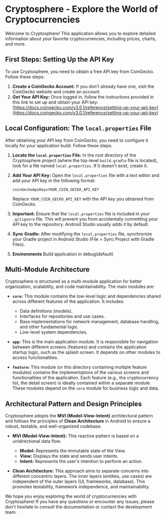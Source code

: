 # Cryptosphere - Explore the World of Cryptocurrencies

Welcome to Cryptosphere! This application allows you to explore detailed information about your favorite cryptocurrencies, including prices, charts, and more.

## First Steps: Setting Up the API Key

To use Cryptosphere, you need to obtain a free API key from CoinGecko. Follow these steps:

1.  **Create a CoinGecko Account:** If you don't already have one, visit the CoinGecko website and create an account.
2.  **Get Your API Key:** Once logged in, follow the instructions provided in this link to set up and obtain your API key: [https://docs.coingecko.com/v3.0.1/reference/setting-up-your-api-key](https://docs.coingecko.com/v3.0.1/reference/setting-up-your-api-key)

## Local Configuration: The `local.properties` File

After obtaining your API key from CoinGecko, you need to configure it locally for your application build. Follow these steps:

1.  **Locate the `local.properties` File:** In the root directory of the Cryptosphere project (where the top-level `build.gradle` file is located), look for a file named `local.properties`. If it doesn't exist, create it.

2.  **Add Your API Key:** Open the `local.properties` file with a text editor and add your API key in the following format:

    ```properties
    coinGeckoApiKey=YOUR_COIN_GECKO_API_KEY
    ```

    Replace `YOUR_COIN_GECKO_API_KEY` with the API key you obtained from CoinGecko.

3.  **Important:** Ensure that the `local.properties` file is included in your `.gitignore` file. This will prevent you from accidentally committing your API key to the repository. Android Studio usually adds it by default.

4.  **Sync Gradle:** After modifying the `local.properties` file, synchronize your Gradle project in Android Studio (File > Sync Project with Gradle Files).

5. **Environments** Build application in debug(default)

## Multi-Module Architecture

Cryptosphere is structured as a multi-module application for better organization, scalability, and code maintainability. The main modules are:

* **`core`:** This module contains the low-level logic and dependencies shared across different features of the application. It includes:
    * Data definitions (models).
    * Interfaces for repositories and use cases.
    * Base implementations for network management, database handling, and other fundamental logic.
    * Low-level system dependencies.

* **`app`:** This is the main application module. It is responsible for navigation between different screens (features) and contains the application startup logic, such as the splash screen. It depends on other modules to access functionalities.

* **`feature`:** This module (or this directory containing multiple feature modules) contains the implementations of the various screens and functionalities of the application. Each feature (e.g., the cryptocurrency list, the detail screen) is ideally contained within a separate module. These modules depend on the `core` module for business logic and data.

## Architectural Pattern and Design Principles

Cryptosphere adopts the **MVI (Model-View-Intent)** architectural pattern and follows the principles of **Clean Architecture** in Android to ensure a robust, testable, and well-organized codebase.

* **MVI (Model-View-Intent):** This reactive pattern is based on a unidirectional data flow.
    * **Model:** Represents the immutable state of the View.
    * **View:** Displays the state and sends user intents.
    * **Intent:** Represents the user's intention to perform an action.

* **Clean Architecture:** This approach aims to separate concerns into different concentric layers. The inner layers (entities, use cases) are independent of the outer layers (UI, frameworks, database). This promotes testability, framework independence, and maintainability.

We hope you enjoy exploring the world of cryptocurrencies with Cryptosphere! If you have any questions or encounter any issues, please don't hesitate to consult the documentation or contact the development team.